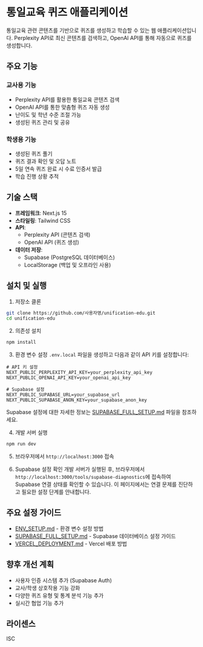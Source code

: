 # 통일교육 퀴즈 애플리케이션

통일교육 관련 콘텐츠를 기반으로 퀴즈를 생성하고 학습할 수 있는 웹 애플리케이션입니다. Perplexity API로 최신 콘텐츠를 검색하고, OpenAI API를 통해 자동으로 퀴즈를 생성합니다.

## 주요 기능

### 교사용 기능
- Perplexity API를 활용한 통일교육 콘텐츠 검색
- OpenAI API를 통한 맞춤형 퀴즈 자동 생성
- 난이도 및 학년 수준 조절 가능
- 생성된 퀴즈 관리 및 공유

### 학생용 기능
- 생성된 퀴즈 풀기
- 퀴즈 결과 확인 및 오답 노트
- 5일 연속 퀴즈 완료 시 수료 인증서 발급
- 학습 진행 상황 추적

## 기술 스택

- **프레임워크**: Next.js 15
- **스타일링**: Tailwind CSS
- **API**:
  - Perplexity API (콘텐츠 검색)
  - OpenAI API (퀴즈 생성)
- **데이터 저장**:
  - Supabase (PostgreSQL 데이터베이스)
  - LocalStorage (백업 및 오프라인 사용)

## 설치 및 실행

1. 저장소 클론
```bash
git clone https://github.com/사용자명/unification-edu.git
cd unification-edu
```

2. 의존성 설치
```bash
npm install
```

3. 환경 변수 설정
`.env.local` 파일을 생성하고 다음과 같이 API 키를 설정합니다:
```
# API 키 설정
NEXT_PUBLIC_PERPLEXITY_API_KEY=your_perplexity_api_key
NEXT_PUBLIC_OPENAI_API_KEY=your_openai_api_key

# Supabase 설정
NEXT_PUBLIC_SUPABASE_URL=your_supabase_url
NEXT_PUBLIC_SUPABASE_ANON_KEY=your_supabase_anon_key
```

Supabase 설정에 대한 자세한 정보는 [SUPABASE_FULL_SETUP.md](SUPABASE_FULL_SETUP.md) 파일을 참조하세요.

4. 개발 서버 실행
```bash
npm run dev
```

5. 브라우저에서 `http://localhost:3000` 접속

6. Supabase 설정 확인
개발 서버가 실행된 후, 브라우저에서 `http://localhost:3000/tools/supabase-diagnostics`에 접속하여 Supabase 연결 상태를 확인할 수 있습니다. 이 페이지에서는 연결 문제를 진단하고 필요한 설정 단계를 안내합니다.

## 주요 설정 가이드

- [ENV_SETUP.md](ENV_SETUP.md) - 환경 변수 설정 방법
- [SUPABASE_FULL_SETUP.md](SUPABASE_FULL_SETUP.md) - Supabase 데이터베이스 설정 가이드
- [VERCEL_DEPLOYMENT.md](VERCEL_DEPLOYMENT.md) - Vercel 배포 방법

## 향후 개선 계획

- 사용자 인증 시스템 추가 (Supabase Auth)
- 교사/학생 상호작용 기능 강화
- 다양한 퀴즈 유형 및 통계 분석 기능 추가
- 실시간 협업 기능 추가

## 라이센스

ISC
